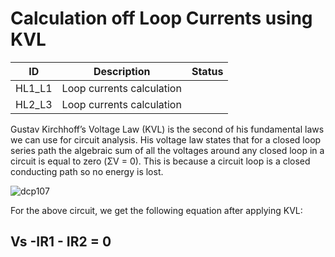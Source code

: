  # Calculation off Loop Currents using KVL
 
 
ID |  Description                 | Status  |  
-------|------------------------|------|
HL1_L1 | Loop currents calculation        |              |
HL2_L3 | Loop currents calculation        |              |


 
Gustav Kirchhoff’s Voltage Law (KVL) is the second of his fundamental laws we can use for circuit analysis. His voltage law states that for a closed loop series path the algebraic sum of all the voltages around any closed loop in a circuit is equal to zero (ΣV = 0). This is because a circuit loop is a closed conducting path so no energy is lost.

![dcp107](https://user-images.githubusercontent.com/80401577/130097149-63f239c4-a086-4ee7-a689-a09b19a6f921.gif)

For the above circuit, we get the following equation after applying KVL:
##  Vs -IR1 - IR2 = 0



